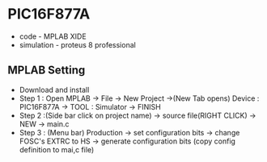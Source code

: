 # PIC16F877A

* code - MPLAB XIDE
* simulation - proteus 8 professional

## MPLAB Setting
 * Download and install
 * Step 1 : Open MPLAB -> File -> New Project ->(New Tab opens) Device : PIC16F877A -> TOOL : Simulator -> FINISH
 * Step 2 :(Side bar click on project name) -> source file(RIGHT CLICK) -> NEW -> main.c
 * Step 3 : (Menu bar) Production -> set configuration bits -> change FOSC's EXTRC to HS -> generate configuration bits (copy config definition to mai,c file)


